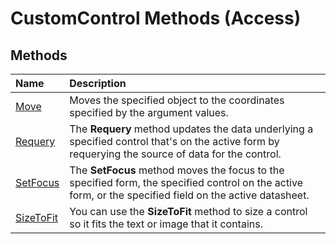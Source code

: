 
# CustomControl Methods (Access)

## Methods



|**Name**|**Description**|
|:-----|:-----|
|[Move](8494088f-0c10-6446-e01e-d70680b0597d.md)|Moves the specified object to the coordinates specified by the argument values.|
|[Requery](0055d270-ce36-40da-4eaf-7851da6d5dec.md)|The  **Requery** method updates the data underlying a specified control that's on the active form by requerying the source of data for the control.|
|[SetFocus](bb608976-d178-0e6e-fc8e-b362108314d5.md)|The  **SetFocus** method moves the focus to the specified form, the specified control on the active form, or the specified field on the active datasheet.|
|[SizeToFit](12d27756-3f97-4856-571d-cf9b811cc1e0.md)|You can use the  **SizeToFit** method to size a control so it fits the text or image that it contains.|
